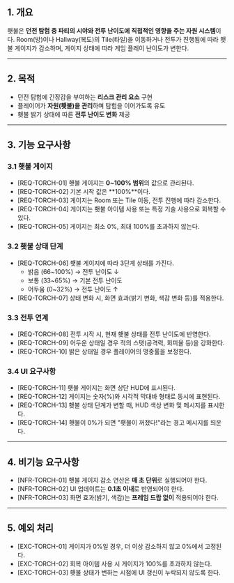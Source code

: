 ## 1. 개요

횃불은 **던전 탐험 중 파티의 시야와 전투 난이도에 직접적인 영향을 주는 자원 시스템**이다. Room(방)이나 Hallway(복도)의 Tile(타일)을 이동하거나 전투가 진행됨에 따라 횃불 게이지가 감소하며, 게이지 상태에 따라 게임 플레이 난이도가 변한다.

---

## 2. 목적

- 던전 탐험에 긴장감을 부여하는 **리스크 관리 요소** 구현
- 플레이어가 **자원(횃불)을 관리**하며 탐험을 이어가도록 유도
- 횃불 밝기 상태에 따른 **전투 난이도 변화** 제공

---

## 3. 기능 요구사항

### 3.1 횃불 게이지

- [REQ-TORCH-01] 횃불 게이지는 **0~100% 범위**의 값으로 관리된다.
- [REQ-TORCH-02] 기본 시작 값은 **100%**이다.
- [REQ-TORCH-03] 게이지는 Room 또는 Tile 이동, 전투 진행에 따라 감소한다.
- [REQ-TORCH-04] 게이지는 횃불 아이템 사용 또는 특정 기술 사용으로 회복할 수 있다.
- [REQ-TORCH-05] 게이지는 최소 0%, 최대 100%를 초과하지 않는다.

### 3.2 횃불 상태 단계

- [REQ-TORCH-06] 횃불 게이지에 따라 3단계 상태를 가진다.
    - 밝음 (66~100%) → 전투 난이도 ↓
    - 보통 (33~65%) → 기본 전투 난이도
    - 어두움 (0~32%) → 전투 난이도 ↑
- [REQ-TORCH-07] 상태 변화 시, 화면 효과(밝기 변화, 색감 변화 등)를 적용한다.

### 3.3 전투 연계

- [REQ-TORCH-08] 전투 시작 시, 현재 횃불 상태를 전투 난이도에 반영한다.
- [REQ-TORCH-09] 어두운 상태일 경우 적의 스탯(공격력, 회피율 등)을 강화한다.
- [REQ-TORCH-10] 밝은 상태일 경우 플레이어의 명중률을 보정한다.

### 3.4 UI 요구사항

- [REQ-TORCH-11] 횃불 게이지는 화면 상단 HUD에 표시된다.
- [REQ-TORCH-12] 게이지는 숫자(%)와 시각적 막대바 형태로 동시에 표현된다.
- [REQ-TORCH-13] 횃불 상태 단계가 변할 때, HUD 색상 변화 및 메시지를 표시한다.
- [REQ-TORCH-14] 횃불이 0%가 되면 "횃불이 꺼졌다!"라는 경고 메시지를 띄운다.

---

## 4. 비기능 요구사항

- [NFR-TORCH-01] 횃불 게이지 감소 연산은 **매 초 단위**로 실행되어야 한다.
- [NFR-TORCH-02] UI 업데이트는 **0.1초 이내**로 반영되어야 한다.
- [NFR-TORCH-03] 화면 효과(밝기, 색감)는 **프레임 드랍 없이** 적용되어야 한다.

---

## 5. 예외 처리

- [EXC-TORCH-01] 게이지가 0%일 경우, 더 이상 감소하지 않고 0%에서 고정된다.
- [EXC-TORCH-02] 회복 아이템 사용 시 게이지가 100%를 초과하지 않는다.
- [EXC-TORCH-03] 횃불 상태가 변하는 시점에 UI 갱신이 누락되지 않도록 한다.